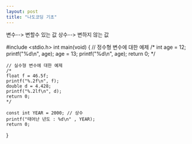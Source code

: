 ```yaml
---
layout: post
title: "나도코딩 기초"
---
```


변수--> 변할수 있는 값
상수--> 변하지 않는 값

#include <stdio.h>
int main(void)
{
	// 정수형 변수에 대한 예제
	/*
	int age = 12;
	printf("%d\n", age);
	age = 13;
	printf("%d\n", age);
	return 0;
	*/

	// 실수형 변수에 대한 예제
	/*
	float f = 46.5f;
	printf("%.2f\n", f);
	double d = 4.428;
	printf("%.2lf\n", d);
	return 0;
	*/

	const int YEAR = 2000; // 상수
	printf("태어난 년도 : %d\n" , YEAR);
	return 0;
}
